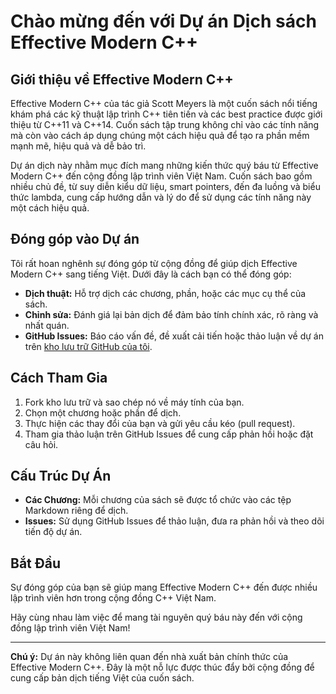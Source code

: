 # Chào mừng đến với Dự án Dịch sách Effective Modern C++

## Giới thiệu về Effective Modern C++

Effective Modern C++ của tác giả Scott Meyers là một cuốn sách nổi tiếng khám phá các kỹ thuật lập trình C++ tiên tiến và các best practice được giới thiệu từ C++11 và C++14. Cuốn sách tập trung không chỉ vào các tính năng mà còn vào cách áp dụng chúng một cách hiệu quả để tạo ra phần mềm mạnh mẽ, hiệu quả và dễ bảo trì.

Dự án dịch này nhằm mục đích mang những kiến thức quý báu từ Effective Modern C++ đến cộng đồng lập trình viên Việt Nam. Cuốn sách bao gồm nhiều chủ đề, từ suy diễn kiểu dữ liệu, smart pointers, đến đa luồng và biểu thức lambda, cung cấp hướng dẫn và lý do để sử dụng các tính năng này một cách hiệu quả.

## Đóng góp vào Dự án

Tôi rất hoan nghênh sự đóng góp từ cộng đồng để giúp dịch Effective Modern C++ sang tiếng Việt. Dưới đây là cách bạn có thể đóng góp:

- **Dịch thuật:** Hỗ trợ dịch các chương, phần, hoặc các mục cụ thể của sách.
- **Chỉnh sửa:** Đánh giá lại bản dịch để đảm bảo tính chính xác, rõ ràng và nhất quán.
- **GitHub Issues:** Báo cáo vấn đề, đề xuất cải tiến hoặc thảo luận về dự án trên [kho lưu trữ GitHub của tôi](https://github.com/thuyet-mt/Effective-Modern-Cpp-Vietsub).

## Cách Tham Gia

1. Fork kho lưu trữ và sao chép nó về máy tính của bạn.
2. Chọn một chương hoặc phần để dịch.
3. Thực hiện các thay đổi của bạn và gửi yêu cầu kéo (pull request).
4. Tham gia thảo luận trên GitHub Issues để cung cấp phản hồi hoặc đặt câu hỏi.

## Cấu Trúc Dự Án

- **Các Chương:** Mỗi chương của sách sẽ được tổ chức vào các tệp Markdown riêng để dịch.
- **Issues:** Sử dụng GitHub Issues để thảo luận, đưa ra phản hồi và theo dõi tiến độ dự án.

## Bắt Đầu

Sự đóng góp của bạn sẽ giúp mang Effective Modern C++ đến được nhiều lập trình viên hơn trong cộng đồng C++ Việt Nam.

Hãy cùng nhau làm việc để mang tài nguyên quý báu này đến với cộng đồng lập trình viên Việt Nam!

---

**Chú ý:** Dự án này không liên quan đến nhà xuất bản chính thức của Effective Modern C++. Đây là một nỗ lực được thúc đẩy bởi cộng đồng để cung cấp bản dịch tiếng Việt của cuốn sách.
